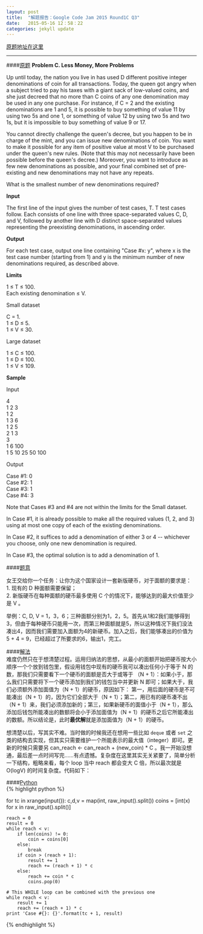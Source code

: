 ```yaml
---
layout: post
title:  "解题报告：Google Code Jam 2015 Round1C Q3"
date:   2015-05-16 12：58：22
categories: jekyll update
---
```


[原题地址在这里][question]

---

####[原题][null-link]
**Problem C. Less Money, More Problems** 

Up until today, the nation you live in has used D different positive integer denominations of coin for all transactions. Today, the queen got angry when a subject tried to pay his taxes with a giant sack of low-valued coins, and she just decreed that no more than C coins of any one denomination may be used in any one purchase. For instance, if C = 2 and the existing denominations are 1 and 5, it is possible to buy something of value 11 by using two 5s and one 1, or something of value 12 by using two 5s and two 1s, but it is impossible to buy something of value 9 or 17.

You cannot directly challenge the queen's decree, but you happen to be in charge of the mint, and you can issue new denominations of coin. You want to make it possible for any item of positive value at most V to be purchased under the queen's new rules. (Note that this may not necessarily have been possible before the queen's decree.) Moreover, you want to introduce as few new denominations as possible, and your final combined set of pre-existing and new denominations may not have any repeats.

What is the smallest number of new denominations required?  

**Input**

The first line of the input gives the number of test cases, T. T test cases follow. Each consists of one line with three space-separated values C, D, and V, followed by another line with D distinct space-separated values representing the preexisting denominations, in ascending order.  

**Output**

For each test case, output one line containing "Case #x: y", where x is the test case number (starting from 1) and y is the minimum number of new denominations required, as described above.  

**Limits**  

1 ≤ T ≤ 100.  
Each existing denomination ≤ V.  

Small dataset  

C = 1.  
1 ≤ D ≤ 5.  
1 ≤ V ≤ 30.  

Large dataset  

1 ≤ C ≤ 100.  
1 ≤ D ≤ 100.  
1 ≤ V ≤ 109.    

**Sample**

Input  
 
4  
1 2 3  
1 2  
1 3 6  
1 2 5  
2 1 3  
3  
1 6 100  
1 5 10 25 50 100  

Output  

Case #1: 0  
Case #2: 1  
Case #3: 1  
Case #4: 3  

Note that Cases #3 and #4 are not within the limits for the Small dataset.

In Case #1, it is already possible to make all the required values (1, 2, and 3) using at most one copy of each of the existing denominations.

In Case #2, it suffices to add a denomination of either 3 or 4 -- whichever you choose, only one new denomination is required.

In Case #3, the optimal solution is to add a denomination of 1.

####[题意][null-link]  

女王交给你一个任务：让你为这个国家设计一套新版硬币，对于面额的要求是：  
	1. 现有的 D 种面额需要保留；  
	2. 新版硬币在每种面额的硬币最多使用 C 个的情况下，能够达到的最大价值至少是 V 。  

举例：C, D, V = 1，3，6；三种面额分别为1，2，5。首先从1和2我们能够得到3，但由于每种硬币只能用一次，而第三种面额就是5，所以这种情况下我们没法凑出4，因而我们需要加入面额为4的新硬币。加入之后，我们能够凑出的价值为 5 + 4 = 9，已经超过了所要求的6，输出1，完工。  

####[解法][null-link]  
难度仍然只在于想清楚过程。运用归纳法的思想，从最小的面额开始把硬币按大小顺序一个个放到钱包里，假设用钱包中现有的硬币我可以凑出任何小于等于 N 的数，那我们只需要看下一个硬币的面额是否大于或等于 （N + 1）：如果小于，那么我们只需要将下一个硬币添加到我们的钱包当中并更新 N 即可；如果大于，我们必须额外添加面值为（N + 1）的硬币，原因如下：
第一，用后面的硬币是不可能凑出（N + 1）的，因为它们全部大于（N + 1）；第二，用已有的硬币凑不出（N + 1）来，我们必须添加新的；第三，如果新硬币的面值小于（N + 1），那么添加后钱包所能凑出的数额将会小于添加面值为（N + 1）的硬币之后它所能凑出的数额。所以结论是，此时**最优解**就是添加面值为（N + 1）的硬币。  

想清楚以后，写其实不难。当时做的时候我还在想用一些比如 `deque` 或者 `set` 之类的结构去实现，但其实只需要维护一个所能表示的最大值（integer）即可。更新的时候只需要另 can_reach <- can_reach + (new_coin) * C 。我一开始没想通，最后差一点时间写完……有点遗憾。复杂度在这里其实无关紧要了，简单分析一下结构，粗略来看，每个 loop 当中 reach 都会变大 C 倍，所以最次就是 O(logV) 的时间复杂度。代码如下：  

####[Python][null-link]  
{% highlight python %}

for tc in xrange(input()):
	c,d,v = map(int, raw_input().split())
	coins = [int(x) for x in raw_input().split()]

	reach = 0
	result = 0
	while reach < v:
		if len(coins) != 0:
			coin = coins[0]
		else:
			break
		if coin > (reach + 1):
			result += 1
			reach += (reach + 1) * c
		else:
			reach += coin * c
			coins.pop(0)

	# This WHILE loop can be combined with the previous one
	while reach < v:
		result += 1
		reach += (reach + 1) * c
	print 'Case #{}: {}'.format(tc + 1, result)

{% endhighlight %}

[null-link]: chrome://not-a-link
[question]: https://code.google.com/codejam/contest/4244486/dashboard
